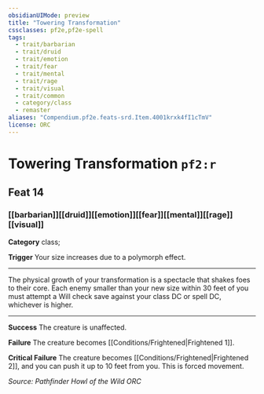```yaml
---
obsidianUIMode: preview
title: "Towering Transformation"
cssclasses: pf2e,pf2e-spell
tags:
  - trait/barbarian
  - trait/druid
  - trait/emotion
  - trait/fear
  - trait/mental
  - trait/rage
  - trait/visual
  - trait/common
  - category/class
  - remaster
aliases: "Compendium.pf2e.feats-srd.Item.4001krxk4fI1cTmV"
license: ORC
---
```

# Towering Transformation `pf2:r`
## Feat 14
### [[barbarian]][[druid]][[emotion]][[fear]][[mental]][[rage]][[visual]]

**Category** class; 




**Trigger** Your size increases due to a polymorph effect.

* * *

The physical growth of your transformation is a spectacle that shakes foes to their core. Each enemy smaller than your new size within 30 feet of you must attempt a Will check save against your class DC or spell DC, whichever is higher.

* * *

**Success** The creature is unaffected.

**Failure** The creature becomes [[Conditions/Frightened|Frightened 1]].

**Critical Failure** The creature becomes [[Conditions/Frightened|Frightened 2]], and you can push it up to 10 feet from you. This is forced movement.

*Source: Pathfinder Howl of the Wild*
*ORC*